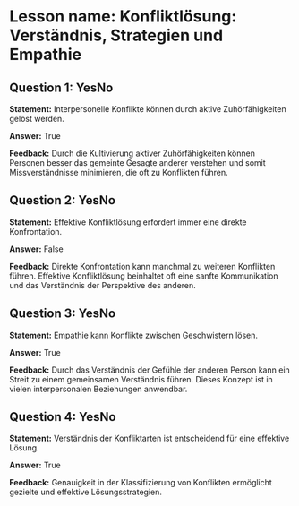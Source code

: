 # Lesson name: Konfliktlösung: Verständnis, Strategien und Empathie

## Question 1: YesNo

**Statement:** Interpersonelle Konflikte können durch aktive Zuhörfähigkeiten gelöst werden.

**Answer:** True

**Feedback:**
Durch die Kultivierung aktiver Zuhörfähigkeiten können Personen besser das gemeinte Gesagte anderer verstehen und somit Missverständnisse minimieren, die oft zu Konflikten führen.


## Question 2: YesNo

**Statement:** Effektive Konfliktlösung erfordert immer eine direkte Konfrontation.

**Answer:** False

**Feedback:**
Direkte Konfrontation kann manchmal zu weiteren Konflikten führen. Effektive Konfliktlösung beinhaltet oft eine sanfte Kommunikation und das Verständnis der Perspektive des anderen.


## Question 3: YesNo

**Statement:** Empathie kann Konflikte zwischen Geschwistern lösen.

**Answer:** True

**Feedback:**
Durch das Verständnis der Gefühle der anderen Person kann ein Streit zu einem gemeinsamen Verständnis führen. Dieses Konzept ist in vielen interpersonalen Beziehungen anwendbar.


## Question 4: YesNo

**Statement:** Verständnis der Konfliktarten ist entscheidend für eine effektive Lösung.

**Answer:** True

**Feedback:**
Genauigkeit in der Klassifizierung von Konflikten ermöglicht gezielte und effektive Lösungsstrategien.


